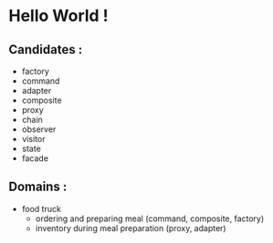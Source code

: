 # Hello World !

## Candidates : 
- factory
- command
- adapter
- composite
- proxy
- chain
- observer
- visitor
- state
- facade

## Domains : 
- food truck 
  - ordering and preparing meal (command, composite, factory)
  - inventory during meal preparation (proxy, adapter)
